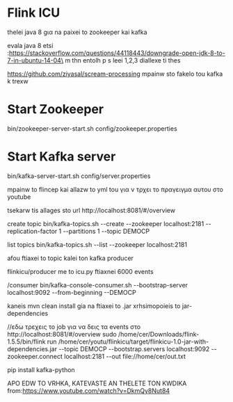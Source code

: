 # Flink ICU

thelei java 8 gια na paixei to zookeeper kai kafka

evala java 8 etsi :https://stackoverflow.com/questions/44118443/downgrade-open-jdk-8-to-7-in-ubuntu-14-04\
m thn entolh p s leei 1,2,3 diallexe ti thes


https://github.com/ziyasal/scream-processing
mpainw sto fakelo tou kafka k trexw
#  Start Zookeeper
bin/zookeeper-server-start.sh config/zookeeper.properties
# Start Kafka server
bin/kafka-server-start.sh config/server.properties

mpainw to flincep kai allazw to yml tou για ν τρχει το πραγειγμα αυτου στο youtube

tsekarw tis allages sto url
http://localhost:8081/#/overview


create topic
bin/kafka-topics.sh --create --zookeeper localhost:2181 --replication-factor 1 --partitions 1 --topic DEMOCP

list topics
bin/kafka-topics.sh --list --zookeeper localhost:2181 


afou ftiaxei to topic kalei ton kafka producer


flinkicu/producer
me to icu.py ftiaxnei 6000 events


/consumer
bin/kafka-console-consumer.sh --bootstrap-server localhost:9092 --from-beginning --DEMOCP


kaneis mvn clean install gia na ftiaxei to .jar
xrhsimopoieis to jar-dependencies

//εδω τρεχεις το job για να δεις τα events στο http://localhost:8081/#/overview
sudo /home/cer/Downloads/flink-1.5.5/bin/flink run /home/cer/youtu/flinkicu/target/flinkicu-1.0-jar-with-dependencies.jar --topic DEMOCP --bootstrap.servers localhost:9092 --zookeeper.connect localhost:2181 --out file://home/cer/out.txt


pip install kafka-python

APO EDW TO VRHKA, KATEVASTE AN THELETE TON KWDIKA
from:https://www.youtube.com/watch?v=DkmQy8Nut84





